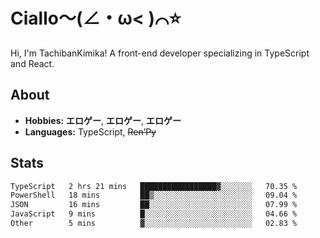 # Ciallo～(∠・ω< )⌒⭐️

Hi, I'm TachibanKimika! A front-end developer specializing in TypeScript and React.

## About
- **Hobbies:** **エロゲー**, **エロゲー**, **エロゲー**
- **Languages:** TypeScript, ~~Ren’Py~~

## Stats
<!--START_SECTION:waka-->

```txt
TypeScript   2 hrs 21 mins   █████████████████▓░░░░░░░   70.35 %
PowerShell   18 mins         ██▒░░░░░░░░░░░░░░░░░░░░░░   09.04 %
JSON         16 mins         ██░░░░░░░░░░░░░░░░░░░░░░░   07.99 %
JavaScript   9 mins          █░░░░░░░░░░░░░░░░░░░░░░░░   04.66 %
Other        5 mins          ▓░░░░░░░░░░░░░░░░░░░░░░░░   02.83 %
```

<!--END_SECTION:waka-->

<!-- ![Metrics](https://metrics.lecoq.io/TachibanaKimika?template=classic&base.activity=0&base.community=0&base.repositories=0&languages=1&isocalendar=1&isocalendar.duration=half-year&languages.limit=8&languages.sections=most-used&languages.colors=github&languages.threshold=0%25&languages.indepth=false&languages.recent.load=300&languages.recent.days=14&config.timezone=Asia%2FShanghai)
 -->
